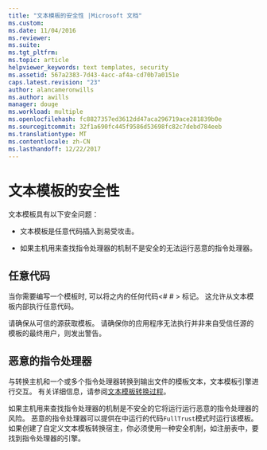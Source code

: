 ```yaml
---
title: "文本模板的安全性 |Microsoft 文档"
ms.custom: 
ms.date: 11/04/2016
ms.reviewer: 
ms.suite: 
ms.tgt_pltfrm: 
ms.topic: article
helpviewer_keywords: text templates, security
ms.assetid: 567a2383-7d43-4acc-af4a-cd70b7a0151e
caps.latest.revision: "23"
author: alancameronwills
ms.author: awills
manager: douge
ms.workload: multiple
ms.openlocfilehash: fc8827357ed3612dd47aca296719ace281839b0e
ms.sourcegitcommit: 32f1a690fc445f9586d53698fc82c7debd784eeb
ms.translationtype: MT
ms.contentlocale: zh-CN
ms.lasthandoff: 12/22/2017
---
```

# <a name="security-of-text-templates"></a>文本模板的安全性
文本模板具有以下安全问题：  
  
-   文本模板是任意代码插入到易受攻击。  
  
-   如果主机用来查找指令处理器的机制不是安全的无法运行恶意的指令处理器。  
  
## <a name="arbitrary-code"></a>任意代码  
 当你需要编写一个模板时, 可以将之内的任何代码\<# # > 标记。 这允许从文本模板内部执行任意代码。  
  
 请确保从可信的源获取模板。 请确保你的应用程序无法执行并非来自受信任源的模板的最终用户，则发出警告。  
  
## <a name="malicious-directive-processor"></a>恶意的指令处理器  
 与转换主机和一个或多个指令处理器转换到输出文件的模板文本，文本模板引擎进行交互。 有关详细信息，请参阅[文本模板转换过程](../modeling/the-text-template-transformation-process.md)。  
  
 如果主机用来查找指令处理器的机制是不安全的它将运行运行恶意的指令处理器的风险。 恶意的指令处理器可以提供在中运行的代码`FullTrust`模式时运行该模板。 如果创建了自定义文本模板转换宿主，你必须使用一种安全机制，如注册表中，要找到指令处理器的引擎。